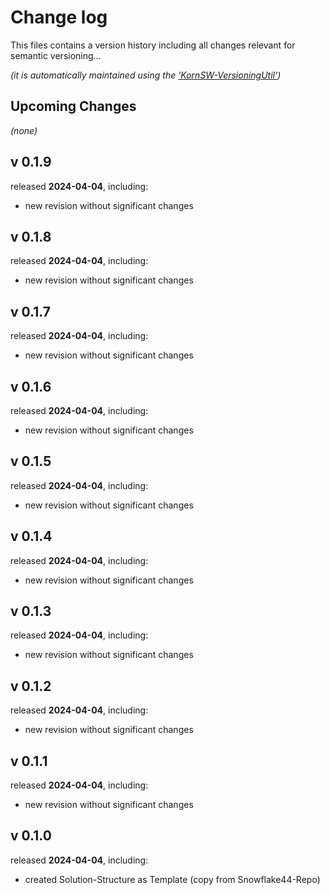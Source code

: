 # Change log
This files contains a version history including all changes relevant for semantic versioning...

*(it is automatically maintained using the ['KornSW-VersioningUtil'](https://github.com/KornSW/VersioningUtil))*




## Upcoming Changes

*(none)*



## v 0.1.9
released **2024-04-04**, including:
 - new revision without significant changes



## v 0.1.8
released **2024-04-04**, including:
 - new revision without significant changes



## v 0.1.7
released **2024-04-04**, including:
 - new revision without significant changes



## v 0.1.6
released **2024-04-04**, including:
 - new revision without significant changes



## v 0.1.5
released **2024-04-04**, including:
 - new revision without significant changes



## v 0.1.4
released **2024-04-04**, including:
 - new revision without significant changes



## v 0.1.3
released **2024-04-04**, including:
 - new revision without significant changes



## v 0.1.2
released **2024-04-04**, including:
 - new revision without significant changes



## v 0.1.1
released **2024-04-04**, including:
 - new revision without significant changes



## v 0.1.0
released **2024-04-04**, including:
 - created Solution-Structure as Template (copy from Snowflake44-Repo)



